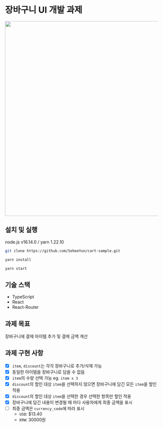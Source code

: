 # 장바구니 UI 개발 과제

<img src="https://user-images.githubusercontent.com/77285472/154837170-d83bf13a-22b3-4e88-a113-3bb1b03d74b3.gif" width="640">

## 설치 및 실행

node.js v16.14.0 / yarn 1.22.10

```bash
git clone https://github.com/SeheeYun/cart-sample.git

yarn install

yarn start
```

## 기술 스택

- TypeScript
- React
- React-Router

## 과제 목표

장바구니에 결제 아이템 추가 및 결제 금액 계산

## 과제 구현 사항

- [x] `item`, `discount`는 각각 장바구니로 추가/삭제 가능
- [x] 동일한 아이템을 장바구니로 담을 수 없음
- [x] `item`의 수량 선택 가능 eg. `item x 3`
- [x] `discount`의 할인 대상 `item`을 선택하지 않으면 장바구니에 담긴 모든 `item`을 할인 적용
- [x] `discount`의 할인 대상 `item`을 선택한 경우 선택한 항목만 할인 적용
- [x] 장바구니에 담긴 내용이 변경될 때 마다 사용자에게 최종 금액을 표시
- [ ] 최종 금액은 `currency_code`에 따라 표시
  - `USD`: $13.40
  - `KRW`: 30000원
